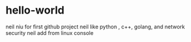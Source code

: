 # hello-world
neil niu for first github project
neil like python , c++, golang, and network security
neil add from linux console
